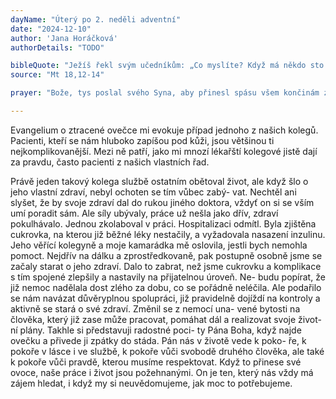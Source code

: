 ```yaml
---
dayName: "Úterý po 2. neděli adventní"
date: "2024-12-10"
author: 'Jana Horáčková'
authorDetails: "TODO"

bibleQuote: "Ježíš řekl svým učedníkům: „Co myslíte? Když má někdo sto ovcí a jedna z nich se zatoulá, ne- nechá těch devětadevadesát na horách a nepů- jde hledat tu zatoulanou? A když se mu podaří ji nalézt, amen, pravím vám: má z ní větší ra- dost než z těch devětadevadesáti, které se neza- toulaly. Stejně tak nechce váš nebeský Otec, aby zahynul jediný z těchto nepatrných.“"
source: "Mt 18,12-14"

prayer: "Bože, tys poslal svého Syna, aby přinesl spásu všem končinám země; očisti naše srdce, aby- chom s radostí očekávali a znovu prožívali slavný den narození našeho Spasitele. Neboť on s tebou v jednotě Ducha Svatého…"

---
```


Evangelium o ztracené ovečce mi evokuje případ jednoho z našich kolegů.  Pacienti, kteří se nám hluboko zapíšou pod kůži, jsou většinou ti nejkomplikovanější. Mezi ně patří, jako mi mnozí lékařští kolegové jistě dají za pravdu, často pacienti z našich vlastních řad.
 
Právě jeden takový kolega službě ostatním obětoval život, ale když šlo o jeho vlastní zdraví, nebyl ochoten se tím  vůbec  zabý-  vat. Nechtěl ani slyšet, že by svoje zdraví dal do rukou jiného doktora, vždyť on si se vším umí poradit sám. Ale síly ubývaly, práce už nešla jako dřív, zdraví pokulhávalo. Jednou zkolaboval v práci. Hospitalizaci odmítl. Byla zjištěna cukrovka, na kterou již běžné léky nestačily, a vyžadovala nasazení inzulinu. Jeho věřící kolegyně a moje kamarádka mě oslovila, jestli bych nemohla pomoct. Nejdřív na dálku a zprostředkovaně, pak postupně osobně jsme se začaly starat o jeho zdraví. Dalo to zabrat, než jsme cukrovku a komplikace s tím spojené zlepšily a nastavily na přijatelnou úroveň. Ne- budu popírat, že již nemoc nadělala dost zlého za dobu, co se pořádně neléčila. Ale podařilo se nám navázat důvěryplnou spolupráci, již pravidelně dojíždí na kontroly a aktivně se stará o své zdraví. Změnil se z nemocí una- vené bytosti na člověka, který již zase může pracovat, pomáhat dál a realizovat svoje život- ní plány. Takhle si představuji radostné poci- ty Pána Boha, když najde ovečku a přivede ji zpátky do stáda. Pán nás v životě vede k poko- ře, k pokoře v lásce i ve službě, k pokoře vůči svobodě druhého člověka, ale také k pokoře vůči pravdě, kterou musíme respektovat. Když to přinese své ovoce, naše práce i život jsou požehnanými. On je ten, který nás vždy má zájem hledat, i když my si neuvědomujeme, jak moc to potřebujeme.

